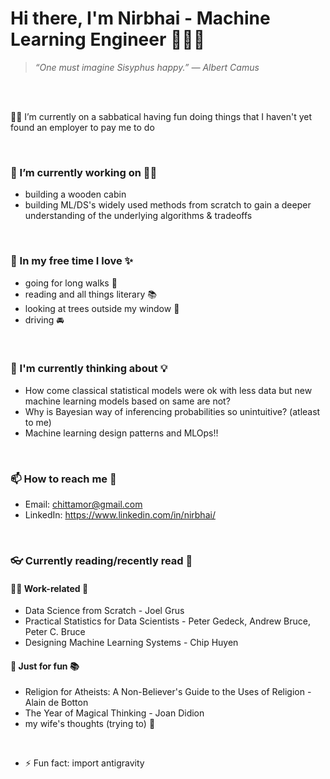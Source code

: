 <!--
**Nirbhai/Nirbhai** is a ✨ _special_ ✨ repository because its `README.md` (this file) appears on your GitHub profile.

Here are some ideas to get you started:

- 🔭 I’m currently working on ...
- 🌱 I’m currently learning ...
- 👯 I’m looking to collaborate on ...
- 🤔 I’m looking for help with ...
- 💬 Ask me about ...
- 📫 How to reach me: ...
- 😄 Pronouns: ...
- ⚡ Fun fact: ...
-->

# Hi there, I'm Nirbhai - Machine Learning Engineer 👨🏻‍💻

> _“One must imagine Sisyphus happy.”
> ― Albert Camus_
 
<br />
<br />

🤸‍♂️ I’m currently on a sabbatical having fun doing things that I haven't yet found an employer to pay me to do

<br />

### 🔭 I’m currently working on ☝🏻 
  * building a wooden cabin
  * building ML/DS's widely used methods from scratch to gain a deeper understanding of the underlying algorithms & tradeoffs
<!--  * [Project Euler](https://projecteuler.net/about) -->

<br />

### 🌱 In my free time I love ✨
  * going for long walks 🚶  
  * reading and all things literary 📚
  * looking at trees outside my window 🌲
  * driving 🚘

<br />

### 🤔 I'm currently thinking about 💡
  * How come classical statistical models were ok with less data but new machine learning models based on same are not?
  * Why is Bayesian way of inferencing probabilities so unintuitive? (atleast to me)
  * Machine learning design patterns and MLOps!!

<br />

### 📫 How to reach me 💬 
  * Email: chittamor@gmail.com
  * LinkedIn: https://www.linkedin.com/in/nirbhai/ 

<br />

### 👓 Currently reading/recently read 📖
#### 👨‍🏫 Work-related 📒
  * Data Science from Scratch - Joel Grus
  * Practical Statistics for Data Scientists - Peter Gedeck, Andrew Bruce, Peter C. Bruce
  * Designing Machine Learning Systems - Chip Huyen
#### 🤩 Just for fun 📚
  * Religion for Atheists: A Non-Believer's Guide to the Uses of Religion - Alain de Botton
  * The Year of Magical Thinking - Joan Didion
  * my wife's thoughts (trying to) 💭

<br />

- ⚡ Fun fact: import antigravity
